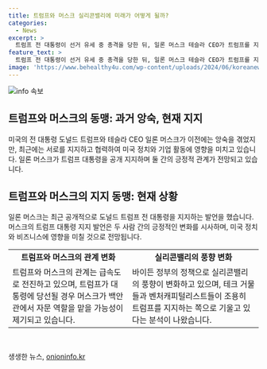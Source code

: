 ```yaml
---
title: 트럼프와 머스크 실리콘밸리에 미래가 어떻게 될까?
categories:
  - News
excerpt: >
  트럼프 전 대통령이 선거 유세 중 총격을 당한 뒤, 일론 머스크 테슬라 CEO가 트럼프를 지지한다는 발언을 한 가운데, 머스크와 트럼프의 관계가 급격히 변화하고 있는 가운데, 실리콘밸리 테크 거물들의 정치적 입장도 변화하는 분위기 속에서, 머스크와 트럼프의 공통된 관심사와 근거리점들이 조명받고 있다. 머스크는 이전에는 트럼프를 공개적으로 모욕하고 비판해왔으나, 최근에는 트럼프와의 관계를 전진시키고 있다는 평이 나오는데, 이에 대한 사회적 분석과 테크계 인사들의 입장 변화에 대한 관심이 높아지고 있다.
feature_text: >
  트럼프 전 대통령이 선거 유세 중 총격을 당한 뒤, 일론 머스크 테슬라 CEO가 트럼프를 지지한다는 발언을 한 가운데, 머스크와 트럼프의 관계가 급격히 변화하고 있는 가운데, 실리콘밸리 테크 거물들의 정치적 입장도 변화하는 분위기 속에서, 머스크와 트럼프의 공통된 관심사와 근거리점들이 조명받고 있다. 머스크는 이전에는 트럼프를 공개적으로 모욕하고 비판해왔으나, 최근에는 트럼프와의 관계를 전진시키고 있다는 평이 나오는데, 이에 대한 사회적 분석과 테크계 인사들의 입장 변화에 대한 관심이 높아지고 있다.
image: 'https://www.behealthy4u.com/wp-content/uploads/2024/06/koreanews.jpg'
---
```


<p><img src="https://www.behealthy4u.com/wp-content/uploads/2024/06/koreanews.jpg" alt="info 속보" /></p>

<h2 data-ke-size="size26">트럼프와 머스크의 동맹: 과거 앙숙, 현재 지지</h2>

<p data-ke-size="size16">미국의 전 대통령 도널드 트럼프와 테슬라 CEO 일론 머스크가 이전에는 앙숙을 겪었지만, 최근에는 서로를 지지하고 협력하여 미국 정치와 기업 활동에 영향을 미치고 있습니다. 일론 머스크가 트럼프 대통령을 공개 지지하며 둘 간의 긍정적 관계가 전망되고 있습니다.</p>

<h2 data-ke-size="size26">트럼프와 머스크의 지지 동맹: 현재 상황</h2>

<p data-ke-size="size16">일론 머스크는 최근 공개적으로 도널드 트럼프 전 대통령을 지지하는 발언을 했습니다. 머스크의 트럼프 대통령 지지 발언은 두 사람 간의 긍정적인 변화를 시사하며, 미국 정치와 비즈니스에 영향을 미칠 것으로 전망됩니다.</p>

<table>
    <tr>
        <td style="text-align: center; height: 17px;"><b>트럼프와 머스크의 관계 변화</b></td>
        <td style="text-align: center; height: 17px;"><b>실리콘밸리의 풍향 변화</b></td>
    </tr>
    <tr>
        <td>트럼프와 머스크의 관계는 급속도로 전진하고 있으며, 트럼프가 대통령에 당선될 경우 머스크가 백안관에서 자문 역할을 맡을 가능성이 제기되고 있습니다.</td>
        <td>바이든 정부의 정책으로 실리콘밸리의 풍향이 변화하고 있으며, 테크 거물들과 벤처캐피털리스트들이 조용히 트럼프를 지지하는 쪽으로 기울고 있다는 분석이 나왔습니다.</td>
    </tr>
</table>

<p data-ke-size="size16">&nbsp;</p>
생생한 뉴스, <a href="https://onioninfo.kr" rel="dofollow">onioninfo.kr</a>


